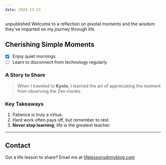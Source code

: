 ```yaml
---
date: 2024-12-23
---
```

unpublished
Welcome to a reflection on pivotal moments and the wisdom they've imparted on my journey through life.

## Cherishing Simple Moments

- [x] Enjoy quiet mornings
- [ ] Learn to disconnect from technology regularly

### A Story to Share

> When I traveled to **Kyoto**, I learned the art of appreciating the moment from observing the Zen monks.

### Key Takeaways

1. Patience is truly a virtue.
2. Hard work often pays off, but remember to rest.
3. **Never stop learning**; life is the greatest teacher.

---

## Contact

Got a life lesson to share? Email me at [lifelessons@myblog.com](mailto:lifelessons@myblog.com)
